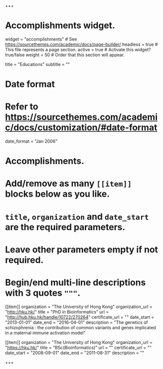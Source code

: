 +++
# Accomplishments widget.
widget = "accomplishments"  # See https://sourcethemes.com/academic/docs/page-builder/
headless = true  # This file represents a page section.
active = true  # Activate this widget? true/false
weight = 50  # Order that this section will appear.

title = "Educations"
subtitle = ""

# Date format
#   Refer to https://sourcethemes.com/academic/docs/customization/#date-format
date_format = "Jan 2006"

# Accomplishments.
#   Add/remove as many `[[item]]` blocks below as you like.
#   `title`, `organization` and `date_start` are the required parameters.
#   Leave other parameters empty if not required.
#   Begin/end multi-line descriptions with 3 quotes `"""`.

[[item]]
  organization = "The University of Hong Kong"
  organization_url = "http://hku.hk/"
  title = "PhD in Bioinformatics"
  url = "http://hub.hku.hk/handle/10722/270264"
  certificate_url = ""
  date_start = "2013-01-01"
  date_end = "2016-04-01"
  description = "The genetics of schizophrenia : the contribution of common variants and genes implicated in a maternal immune activation model"

[[item]]
  organization = "The University of Hong Kong"
  organization_url = "https://hku.hk/"
  title = "BSc(Bioinformatics)"
  url = ""
  certificate_url = ""
  date_start = "2008-09-01"
  date_end = "2011-08-31"
  description = ""
  
+++
